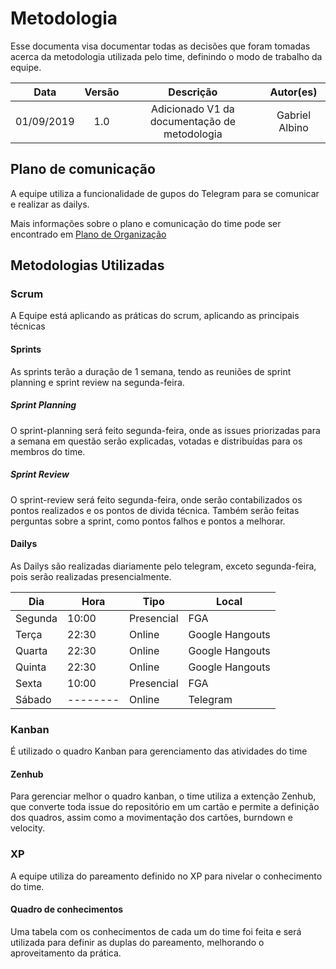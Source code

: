 # Metodologia

Esse documenta visa documentar todas as decisões que foram tomadas acerca da metodologia utilizada pelo time, definindo o modo de trabalho da equipe.

|    Data    | Versão |                  Descrição                   |   Autor(es)    |
| :--------: | :----: | :------------------------------------------: | :------------: |
| 01/09/2019 |  1.0   | Adicionado V1 da documentação de metodologia | Gabriel Albino |

## Plano de comunicação

A equipe utiliza a funcionalidade de gupos do Telegram para se comunicar e realizar as dailys.

Mais informações sobre o plano e comunicação do time pode ser encontrado em [Plano de Organização](docs/iniciativas-extras/Organizacao.md)

## Metodologias Utilizadas

### **Scrum**

A Equipe está aplicando as práticas do scrum, aplicando as principais técnicas

#### Sprints

As sprints terão a duração de 1 semana, tendo as reuniões de sprint planning e sprint review na segunda-feira.

##### Sprint Planning

O sprint-planning será feito segunda-feira, onde as issues priorizadas para a semana em questão serão explicadas, votadas e distribuídas para os membros do time.

##### Sprint Review

O sprint-review será feito segunda-feira, onde serão contabilizados os pontos realizados e os pontos de divida técnica. Também serão feitas perguntas sobre a sprint, como pontos falhos e pontos a melhorar.

#### Dailys

As Dailys são realizadas diariamente pelo telegram, exceto segunda-feira, pois serão realizadas presencialmente.

| Dia     | Hora     | Tipo       | Local           |
| ------- | -------- | ---------- | --------------- |
| Segunda | 10:00    | Presencial | FGA             |
| Terça   | 22:30    | Online     | Google Hangouts |
| Quarta  | 22:30    | Online     | Google Hangouts |
| Quinta  | 22:30    | Online     | Google Hangouts |
| Sexta   | 10:00    | Presencial | FGA             |
| Sábado  | -------- | Online     | Telegram        |

### **Kanban**

É utilizado o quadro Kanban para gerenciamento das atividades do time

#### Zenhub

Para gerenciar melhor o quadro kanban, o time utiliza a extenção Zenhub, que converte toda issue do repositório em um cartão e permite a definição dos quadros, assim como a movimentação dos cartões, burndown e velocity.

### **XP**

A equipe utiliza do pareamento definido no XP para nivelar o conhecimento do time.

#### Quadro de conhecimentos

Uma tabela com os conhecimentos de cada um do time foi feita e será utilizada para definir as duplas do pareamento, melhorando o aproveitamento da prática.
